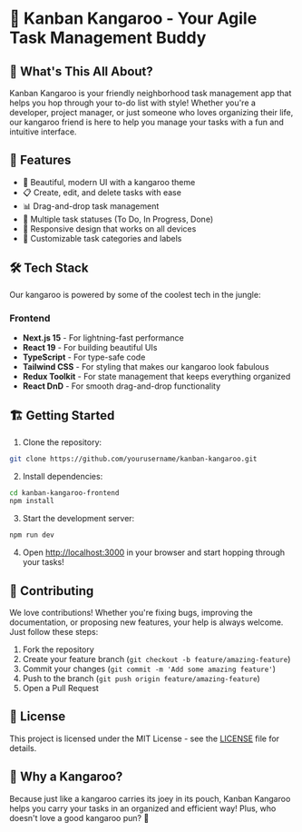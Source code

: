 # 🦘 Kanban Kangaroo - Your Agile Task Management Buddy

## 🎯 What's This All About?

Kanban Kangaroo is your friendly neighborhood task management app that helps you hop through your to-do list with style! Whether you're a developer, project manager, or just someone who loves organizing their life, our kangaroo friend is here to help you manage your tasks with a fun and intuitive interface.

## 🚀 Features

- 🎨 Beautiful, modern UI with a kangaroo theme
- 📋 Create, edit, and delete tasks with ease
- 📊 Drag-and-drop task management
- 🎯 Multiple task statuses (To Do, In Progress, Done)
- 📱 Responsive design that works on all devices
- 🌈 Customizable task categories and labels

## 🛠️ Tech Stack

Our kangaroo is powered by some of the coolest tech in the jungle:

### Frontend

- **Next.js 15** - For lightning-fast performance
- **React 19** - For building beautiful UIs
- **TypeScript** - For type-safe code
- **Tailwind CSS** - For styling that makes our kangaroo look fabulous
- **Redux Toolkit** - For state management that keeps everything organized
- **React DnD** - For smooth drag-and-drop functionality

## 🏗️ Getting Started

1. Clone the repository:

```bash
git clone https://github.com/yourusername/kanban-kangaroo.git
```

2. Install dependencies:

```bash
cd kanban-kangaroo-frontend
npm install
```

3. Start the development server:

```bash
npm run dev
```

4. Open [http://localhost:3000](http://localhost:3000) in your browser and start hopping through your tasks!

## 🤝 Contributing

We love contributions! Whether you're fixing bugs, improving the documentation, or proposing new features, your help is always welcome. Just follow these steps:

1. Fork the repository
2. Create your feature branch (`git checkout -b feature/amazing-feature`)
3. Commit your changes (`git commit -m 'Add some amazing feature'`)
4. Push to the branch (`git push origin feature/amazing-feature`)
5. Open a Pull Request

## 📝 License

This project is licensed under the MIT License - see the [LICENSE](LICENSE) file for details.

## 🦘 Why a Kangaroo?

Because just like a kangaroo carries its joey in its pouch, Kanban Kangaroo helps you carry your tasks in an organized and efficient way! Plus, who doesn't love a good kangaroo pun? 🦘